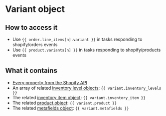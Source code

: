 # Variant object

## How to access it

* Use `{{ order.line_items[n].variant }}` in tasks responding to shopify/orders events
* Use `{{ product.variants[n] }}` in tasks responding to shopify/products events

## What it contains

* [Every property from the Shopify API](https://help.shopify.com/en/api/reference/products/product_variant#properties)
* An array of related [inventory level objects](http://help.usemechanic.com/liquid/the-inventory-level-object): `{{ variant.inventory_levels }}`
* The related [inventory item object](http://help.usemechanic.com/liquid/the-inventory-item-object): `{{ variant.inventory_item }}` 
* The related [product object](http://help.usemechanic.com/liquid/the-product-object): `{{ variant.product }}` 
* The related [metafields object](http://help.usemechanic.com/en/articles/3347736-the-metafields-object): `{{ variant.metafields }}` 


